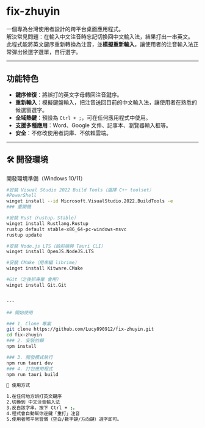 # fix-zhuyin

一個專為台灣使用者設計的跨平台桌面應用程式。  
解決常見問題：在輸入中文注音時忘記切換回中文輸入法，結果打出一串英文。  
此程式能將英文鍵序重新轉換為注音，並**模擬重新輸入**，讓使用者的注音輸入法正常彈出候選字選單，自行選字。

---

## 功能特色

- **鍵序修復**：將誤打的英文字母轉回注音鍵序。
- **重新輸入**：模擬鍵盤輸入，把注音送回目前的中文輸入法，讓使用者在熟悉的候選窗選字。
- **全域熱鍵**：預設為 `Ctrl + ;`，可在任何應用程式中使用。
- **支援多種應用**：Word、Google 文件、記事本、瀏覽器輸入框等。
- **安全**：不修改使用者詞庫、不依賴雲端。

---

## 🛠 開發環境

開發環境準備（Windows 10/11）
```bash
#安裝 Visual Studio 2022 Build Tools（選擇 C++ toolset）
#PowerShell
winget install --id Microsoft.VisualStudio.2022.BuildTools -e
### 重開機

#安裝 Rust（rustup，Stable）
winget install Rustlang.Rustup
rustup default stable-x86_64-pc-windows-msvc
rustup update

#安裝 Node.js LTS（給前端與 Tauri CLI）
winget install OpenJS.NodeJS.LTS

#安裝 CMake（用來編 librime）
winget install Kitware.CMake

#Git（之後抓專案 會用）
winget install Git.Git


---

## 開始使用

### 1. Clone 專案
git clone https://github.com/Lucy890912/fix-zhuyin.git
cd fix-zhuyin
### 2. 安裝依賴
npm install

### 3. 開發模式執行
npm run tauri dev
### 4. 打包應用程式
npm run tauri build

🎹 使用方式

1.在任何地方誤打英文鍵序
2.切換到 中文注音輸入法
3.反白該字串，按下 Ctrl + ;。
4.程式會自動幫你逐鍵「重打」注音
5.使用者照平常習慣（空白/數字鍵/方向鍵）選字即可。